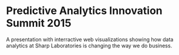 Predictive Analytics Innovation Summit 2015
===========================================

A presentation with interractive web visualizations showing how data analytics at Sharp Laboratories is changing the way we do business.
